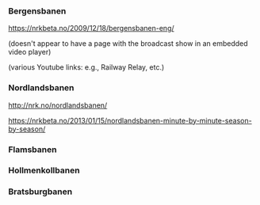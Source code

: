 ### Bergensbanen

https://nrkbeta.no/2009/12/18/bergensbanen-eng/

(doesn't appear to have a page with the broadcast show in an embedded video player)

(various Youtube links: e.g., Railway Relay, etc.)

### Nordlandsbanen

http://nrk.no/nordlandsbanen/

https://nrkbeta.no/2013/01/15/nordlandsbanen-minute-by-minute-season-by-season/

### Flamsbanen

### Hollmenkollbanen

### Bratsburgbanen

